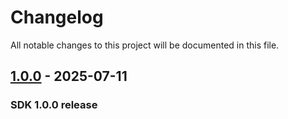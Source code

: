 # Changelog

All notable changes to this project will be documented in this file.

## [1.0.0](https://github.com/furious-squad/furious-api-sdk/releases/tag/1.0.0) - 2025-07-11

### SDK 1.0.0 release